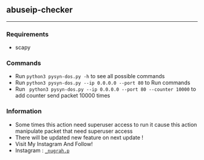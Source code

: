## abuseip-checker
---
### Requirements 
- scapy
### Commands
- Run ```` python3 pysyn-dos.py -h ```` to see all possible commands
- Run ```` python3 pysyn-dos.py --ip 0.0.0.0 --port 80 ```` to Run commands
- Run ```` python3 pysyn-dos.py --ip 0.0.0.0 --port 80 --counter 10000```` to add counter send packet 10000 times
### Information
- Some times this action need superuser access to run it cause this action manipulate packet that need superuser access
- There will be updated new feature on next update !
- Visit My Instagram And Follow!
- Instagram : <a href="https://instagram.com/_nugrah.p" target="_blank">`_nugrah.p`</a>